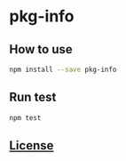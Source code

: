 # pkg-info

## How to use
```bash
npm install --save pkg-info
```

## Run test
```bash
npm test
```

## [License](./LICENSE)
